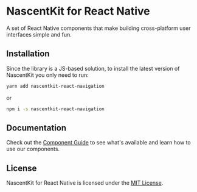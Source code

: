 # NascentKit for React Native

A set of React Native components that make building cross-platform user
interfaces simple and fun.


## Installation

Since the library is a JS-based solution, to install the latest version of
NascentKit you only need to run:

```bash
yarn add nascentkit-react-navigation
```

or

```bash
npm i -s nascentkit-react-navigation
```

## Documentation

Check out the [Component Guide](https://github.com/nascentdigital/nascentkit-react-native/tree/master/doc)
to see what's available and learn how to use our components.


## License

NascentKit for React Native is licensed under the [MIT License](https://github.com/nascentdigital/nascentkit-react-native/blob/master/LICENSE.md).
